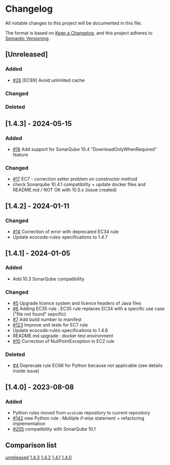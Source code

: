 # Changelog

All notable changes to this project will be documented in this file.

The format is based on [Keep a Changelog](https://keepachangelog.com/en/1.0.0/),
and this project adheres to [Semantic Versioning](https://semver.org/spec/v2.0.0.html).

## [Unreleased]

### Added

- [#26](https://github.com/green-code-initiative/ecoCode-python/issues/26) [EC89] Avoid unlimited cache

### Changed

### Deleted

## [1.4.3] - 2024-05-15

### Added

- [#18](https://github.com/green-code-initiative/ecoCode-python/issues/18) Add support for SonarQube 10.4 "DownloadOnlyWhenRequired" feature

### Changed

- [#17](https://github.com/green-code-initiative/ecoCode-python/issues/17) EC7 - correction setter problem on constructor method
- check Sonarqube 10.4.1 compatibility + update docker files and README.md / NOT OK with 10.5.x (issue created)

## [1.4.2] - 2024-01-11

### Changed

- [#14](https://github.com/green-code-initiative/ecoCode-python/issues/14) Correction of error with deprecated EC34 rule
- Update ecocode-rules-specifications to 1.4.7

## [1.4.1] - 2024-01-05

### Added

- Add 10.3 SonarQube compatibility

### Changed

- [#5](https://github.com/green-code-initiative/ecoCode-python/pull/5) Upgrade licence system and licence headers of Java files
- [#6](https://github.com/green-code-initiative/ecoCode-python/pull/6) Adding EC35 rule : EC35 rule replaces EC34 with a specific use case ("file not found" sepcific)
- [#7](https://github.com/green-code-initiative/ecoCode-python/issues/7) Add build number to manifest
- [#123](https://github.com/green-code-initiative/ecoCode/issues/123) Improve unit tests for EC7 rule
- Update ecocode-rules-specifications to 1.4.6
- README.md upgrade : docker test environment
- [#10](https://github.com/green-code-initiative/ecoCode-python/issues/10) Correction of NullPointException in EC2 rule

### Deleted

- [#4](https://github.com/green-code-initiative/ecoCode-python/issues/4) Deprecate rule EC66 for Python because not applicable (see details inside issue)

## [1.4.0] - 2023-08-08

### Added

- Python rules moved from `ecoCode` repository to current repository
- [#142](https://github.com/green-code-initiative/ecoCode/issues/142) new Python rule : Multiple if-else statement + refactoring implementation
- [#205](https://github.com/green-code-initiative/ecoCode/issues/205) compatibility with SonarQube 10.1

## Comparison list

[unreleased](https://github.com/green-code-initiative/ecoCode-python/compare/1.4.3...HEAD)
[1.4.3](https://github.com/green-code-initiative/ecoCode-python/compare/1.4.2...1.4.3)
[1.4.2](https://github.com/green-code-initiative/ecoCode-python/compare/1.4.1...1.4.2)
[1.4.1](https://github.com/green-code-initiative/ecoCode-python/compare/1.4.0...1.4.1)
[1.4.0](https://github.com/green-code-initiative/ecoCode-python/releases/tag/1.4.0)
